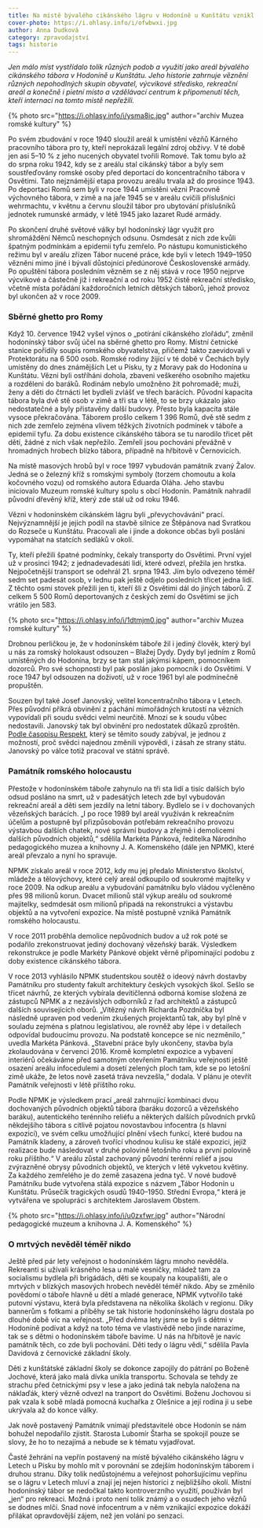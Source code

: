 ```yaml
---
title: Na místě bývalého cikánského lágru v Hodoníně u Kunštátu vznikl památník romského holokaustu
cover-photo: https://i.ohlasy.info/i/ofwbwxi.jpg
author: Anna Dudková
category: zpravodajství
tags: historie
---
```


*Jen málo míst vystřídalo tolik různých podob a využití jako areál bývalého cikánského tábora v Hodoníně u Kunštátu. Jeho historie zahrnuje věznění různých nepohodlných skupin obyvatel, výcvikové středisko, rekreační areál a konečně i pietní místo a vzdělávací centrum k připomenutí těch, kteří internaci na tomto místě nepřežili.*

{% photo src="https://i.ohlasy.info/i/ysma8ic.jpg" author="archiv Muzea romské kultury" %}

Po svém zbudování v roce 1940 sloužil areál k umístění vězňů Kárného pracovního tábora pro ty, kteří neprokázali legální zdroj obživy. V té době jen asi 5–10 % z jeho nucených obyvatel tvořili Romové. Tak tomu bylo až do srpna roku 1942, kdy se z areálu stal cikánský tábor a byly sem soustřeďovány romské osoby před deportací do koncentračního tábora v Osvětimi. Tato nejznámější etapa provozu areálu trvala až do prosince 1943. Po deportaci Romů sem byli v roce 1944 umístěni vězni Pracovně výchovného tábora, v zimě a na jaře 1945 se v areálu cvičili příslušníci wehrmachtu, v květnu a červnu sloužil tábor pro ubytování příslušníků jednotek rumunské armády, v létě 1945 jako lazaret Rudé armády.

Po skončení druhé světové války byl hodonínský lágr využit pro shromáždění Němců neschopných odsunu. Osmdesát z nich zde kvůli špatným podmínkám a epidemii tyfu zemřelo. Po nástupu komunistického režimu byl v areálu zřízen Tábor nucené práce, kde byli v letech 1949–1950 vězněni mimo jiné i bývalí důstojníci předúnorové Československé armády. Po opuštění tábora posledním vězněm se z něj stává v roce 1950 nejprve výcvikové a částečně již i rekreační a od roku 1952 čistě rekreační středisko, včetně místa pořádání každoročních letních dětských táborů, jehož provoz byl ukončen až v roce 2009.

### Sběrné ghetto pro Romy

Když 10. července 1942 vyšel výnos o „potírání cikánského zlořádu“, změnil hodonínský tábor svůj účel na sběrné ghetto pro Romy. Místní četnické stanice pořídily soupis romského obyvatelstva, přičemž takto zaevidovali v Protektorátu na 6 500 osob. Romské rodiny žijící v té době v Čechách byly umístěny do dnes známějších Let u Písku, ty z Moravy pak do Hodonína u Kunštátu. Vězni byli ostříháni dohola, zbaveni veškerého osobního majetku a rozděleni do baráků. Rodinám nebylo umožněno žít pohromadě; muži, ženy a děti do čtrnácti let bydleli zvlášť ve třech barácích. Původní kapacita tábora byla dvě stě osob v zimě a tři sta v létě, to se brzy ukázalo jako nedostatečné a byly přistavěny další budovy. Přesto byla kapacita stále vysoce překračována. Táborem prošlo celkem 1 396 Romů, dvě stě sedm z nich zde zemřelo zejména vlivem těžkých životních podmínek v táboře a epidemií tyfu. Za dobu existence cikánského tábora se tu narodilo třicet pět dětí, žádné z nich však nepřežilo. Zemřelí jsou pochováni převážně v hromadných hrobech blízko tábora, případně na hřbitově v Černovicích.

Na místě masových hrobů byl v roce 1997 vybudován památník zvaný Žalov. Jedná se o železný kříž s romskými symboly (torzem chomoutu a kola kočovného vozu) od romského autora Eduarda Oláha. Jeho stavbu iniciovalo Muzeum romské kultury spolu s obcí Hodonín. Památník nahradil původní dřevěný kříž, který zde stál už od roku 1946.

Vězni v hodonínském cikánském lágru byli „převychováváni“ prací. Nejvýznamnější je jejich podíl na stavbě silnice ze Štěpánova nad Svratkou do Rozseče u Kunštátu. Pracovali ale i jinde a dokonce občas byli posláni vypomáhat na statcích sedláků v okolí.

Ty, kteří přežili špatné podmínky, čekaly transporty do Osvětimi. První vyjel už v prosinci 1942; z jednadevadesáti lidí, které odvezl, přežila jen hrstka. Nejpočetnější transport se odehrál 21. srpna 1943. Jím bylo odvezeno téměř sedm set padesát osob, v lednu pak ještě odjelo posledních třicet jedna lidí. Z těchto osmi stovek přežili jen ti, kteří šli z Osvětimi dál do jiných táborů. Z celkem 5 500 Romů deportovaných z českých zemí do Osvětimi se jich vrátilo jen 583.

{% photo src="https://i.ohlasy.info/i/1dtmjm0.jpg" author="archiv Muzea romské kultury" %}

Drobnou perličkou je, že v hodonínském táboře žil i jediný člověk, který byl u nás za romský holokaust odsouzen – Blažej Dydy. Dydy byl jedním z Romů umístěných do Hodonína, brzy se tam stal jakýmsi kápem, pomocníkem dozorců. Pro své schopnosti byl pak poslán jako pomocník i do Osvětimi. V roce 1947 byl odsouzen na doživotí, už v roce 1961 byl ale podmínečně propuštěn.

Souzen byl také Josef Janovský, velitel koncentračního tábora v Letech. Přes původní příkrá obvinění z páchání mimořádných krutostí na vězních vypovídali při soudu svědci velmi neurčitě. Mnozí se k soudu vůbec nedostavili. Janovský tak byl obvinění pro nedostatek důkazů zproštěn. [Podle časopisu Respekt](https://www.respekt.cz/tydenik/2015/21/dva-muzi-v-tabore), který se těmito soudy zabýval, je jednou z možností, proč svědci najednou změnili výpovědi, i zásah ze strany státu. Janovský po válce totiž pracoval ve státní správě.

### Památník romského holocaustu

Přestože v hodonínském táboře zahynulo na tři sta lidí a tisíc dalších bylo odsud posláno na smrt, už v padesátých letech zde byl vybudován rekreační areál a děti sem jezdily na letní tábory. Bydlelo se i v dochovaných vězeňských barácích. „I po roce 1989 byl areál využíván k rekreačním účelům a postupně byl přizpůsobován potřebám rekreačního provozu výstavbou dalších chatek, nové správní budovy a zřejmě i demolicemi dalších původních objektů,“ sdělila Markéta Pánková, ředitelka Národního pedagogického muzea a knihovny J. A. Komenského (dále jen NPMK), které areál převzalo a nyní ho spravuje.

NPMK získalo areál v roce 2012, kdy mu jej předalo Ministerstvo školství, mládeže a tělovýchovy, které celý areál odkoupilo od soukromé majitelky v roce 2009. Na odkup areálu a vybudování památníku bylo vládou vyčleněno přes 98 milionů korun. Dvacet milionů stál výkup areálu od soukromé majitelky, sedmdesát osm milionů připadá na rekonstrukci a výstavbu objektů a na vytvoření expozice. Na místě postupně vzniká Památník romského holocaustu.

V roce 2011 proběhla demolice nepůvodních budov a už rok poté se podařilo zrekonstruovat jediný dochovaný vězeňský barák. Výsledkem rekonstrukce je podle Markéty Pánkové objekt věrně připomínající podobu z doby existence cikánského tábora. 

V roce 2013 vyhlásilo NPMK studentskou soutěž o ideový návrh dostavby Památníku pro studenty fakult architektury českých vysokých škol. Sešlo se třicet návrhů, ze kterých vybírala devítičlenná odborná komise složená ze zástupců NPMK a z nezávislých odborníků z řad architektů a zástupců dalších souvisejících oborů. „Vítězný návrh Richarda Pozdníčka byl následně upraven pod vedením zkušených projektantů tak, aby byl plně v souladu zejména s platnou legislativou, ale rovněž aby lépe i v detailech odpovídal budoucímu provozu. Na podstatě koncepce se nic nezměnilo,“ uvedla Markéta Pánková. „Stavební práce byly ukončeny, stavba byla zkolaudována v červenci 2016. Kromě kompletní expozice a vybavení interiérů očekáváme před samotným otevřením Památníku veřejnosti ještě osazení areálu infocedulemi a dosetí zelených ploch tam, kde se po letošní zimě ukáže, že letos nově zasetá tráva nevzešla,“ dodala. V plánu je otevřít Památník veřejnosti v létě příštího roku.

 Podle NPMK je výsledkem prací „areál zahrnující kombinaci dvou dochovaných původních objektů tábora (baráku dozorců a vězeňského baráku), autentického terénního reliéfu a některých dalších původních prvků někdejšího tábora s citlivě pojatou novostavbou infocentra (s hlavní expozicí), ve svém celku umožňující plnění všech funkcí, které budou na Památník kladeny, a zároveň tvořící vhodnou kulisu ke stálé expozici, jejíž realizace bude následovat v druhé polovině letošního roku a první polovině roku příštího.“ V areálu zůstal zachovaný původní terénní reliéf a jsou zvýrazněné obrysy původních objektů, ve kterých v létě vykvetou květiny. Za každého zemřelého je do země zasazena jedna tyč. V nové budově Památníku bude vytvořena stálá expozice s názvem „Tábor Hodonín u Kunštátu. Průsečík tragických osudů 1940–1950. Střední Evropa,“ která je vytvářena ve spolupráci s architektem Jaroslavem Obstem.
 
 {% photo src="https://i.ohlasy.info/i/u0zxfwr.jpg" author="Národní pedagogické muzeum a knihovna J. A. Komenského" %}
 
### O mrtvých nevěděl téměř nikdo

Ještě před pár lety veřejnost o hodonínském lágru mnoho nevěděla. Rekreanti si užívali krásného lesa u malé vesničky, mládež tam za socialismu bydlela při brigádách, děti se koupaly na koupališti, ale o mrtvých v blízkých masových hrobech nevěděl téměř nikdo. Aby se změnilo povědomí o táboře hlavně u dětí a mladé generace, NPMK vytvořilo také putovní výstavu, která byla představena na několika školách v regionu. Díky bannerům s fotkami a příběhy se tak historie hodonínského lágru dostala po dlouhé době víc na veřejnost. „Před dvěma lety jsme se byli s dětmi v Hodoníně podívat a když na toto téma ve vlastivědě nebo jinde narazíme, tak se s dětmi o hodonínském táboře bavíme. U nás na hřbitově je navíc památník těch, co zde byli pochováni. Děti tedy o lágru vědí,“ sdělila Pavla Davidová z černovické základní školy.

Děti z kunštátské základní školy se dokonce zapojily do pátrání po Boženě Jochové, která jako malá dívka unikla transportu. Schovala se tehdy ze strachu před četnickými psy v lese a jako jediná tak nebyla naložena na náklaďák, který vězně odvezl na tranport do Osvětimi. Boženu Jochovou si pak vzala k sobě mladá pomocná kuchařka z Olešnice a její rodina ji u sebe ukrývala až do konce války.

Jak nově postavený Památník vnímají představitelé obce Hodonín se nám bohužel nepodařilo zjistit. Starosta Lubomír Štarha se spokojil pouze se slovy, že ho to nezajímá a nebude se k tématu vyjadřovat.

Časté žehrání na vepřín postavený na místě bývalého cikánského lágru v Letech u Písku by mohlo mít v porovnání se zdejším hodonínským táborem i druhou stranu. Díky tolik nedůstojnému a veřejnost pohoršujícímu vepřínu se o lágru v Letech mluví a znají jej nejen historici z nejbližšího okolí. Místní hodonínský tábor se nedočkal takto kontroverzního využití, používán byl „jen“ pro rekreaci. Možná i proto není tolik známý a o osudech jeho vězňů se dodnes mlčí. Snad nové infocentrum a v něm vznikající expozice dokáží přilákat opravdovější zájem, než jen volání po senzaci.
